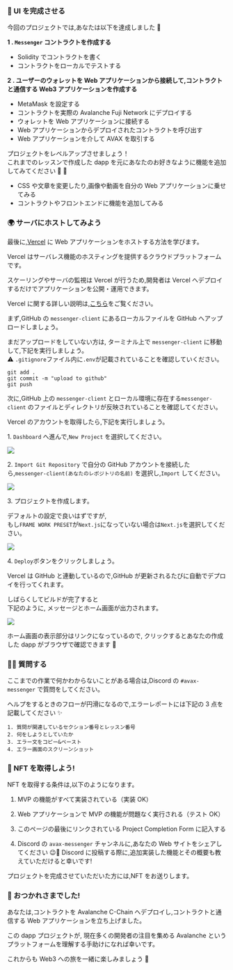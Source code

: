 ### 🎨 UI を完成させる

今回のプロジェクトでは,あなたは以下を達成しました 🎉

**1 \. `Messenger` コントラクトを作成する**

- Solidity でコントラクトを書く
- コントラクトをローカルでテストする

**2 \. ユーザーのウォレットを Web アプリケーションから接続して,コントラクトと通信する Web3 アプリケーションを作成する**

- MetaMask を設定する
- コントラクトを実際の Avalanche Fuji Network にデプロイする
- ウォレットを Web アプリケーションに接続する
- Web アプリケーションからデプロイされたコントラクトを呼び出す
- Web アプリケーションを介して AVAX を取引する

プロジェクトをレベルアップさせましょう！  
これまでのレッスンで作成した dapp を元にあなたのお好きなように機能を追加してみてください 💪 🚀

- CSS や文章を変更したり,画像や動画を自分の Web アプリケーションに乗せてみる
- コントラクトやフロントエンドに機能を追加してみる

### 🌍 サーバにホストしてみよう

最後に,[Vercel](https://vercel.com/) に Web アプリケーションをホストする方法を学びます。

Vercel はサーバレス機能のホスティングを提供するクラウドプラットフォームです。

スケーリングやサーバの監視は Vercel が行うため,開発者は Vercel へデプロイするだけでアプリケーションを公開・運用できます。

Vercel に関する詳しい説明は,[こちら](https://zenn.dev/lollipop_onl/articles/eoz-vercel-pricing-2020)をご覧ください。

まず,GitHub の `messenger-client` にあるローカルファイルを GitHub へアップロードしましょう。

まだアップロードをしていない方は, ターミナル上で `messenger-client` に移動して,下記を実行しましょう。  
⚠️ `.gitignore`ファイル内に`.env`が記載されていることを確認していください。

```
git add .
git commit -m "upload to github"
git push
```

次に,GitHub 上の `messenger-client` とローカル環境に存在する`messenger-client` のファイルとディレクトリが反映されていることを確認してください。

Vercel のアカウントを取得したら,下記を実行しましょう。

1\. `Dashboard` へ進んで,`New Project` を選択してください。

![](/public/images/AVAX-messenger/section-4/4_1_1.png)

2\. `Import Git Repository` で自分の GitHub アカウントを接続したら,`messenger-client(あなたのレポジトリの名前)` を選択し,`Import` してください。

![](/public/images/AVAX-messenger/section-4/4_1_2.png)

3\. プロジェクトを作成します。

デフォルトの設定で良いはずですが,  
もし`FRAME WORK PRESET`が`Next.js`になっていない場合は`Next.js`を選択してください。

![](/public/images/AVAX-messenger/section-4/4_1_3.png)

4\. `Deploy`ボタンをクリックしましょう。

Vercel は GitHub と連動しているので,GitHub が更新されるたびに自動でデプロイを行ってくれます。

しばらくしてビルドが完了すると  
下記のように, メッセージとホーム画面が出力されます。

![](/public/images/AVAX-messenger/section-4/4_1_4.png)

ホーム画面の表示部分はリンクになっているので, クリックするとあなたの作成した dapp がブラウザで確認できます 🎉

### 🙋‍♂️ 質問する

ここまでの作業で何かわからないことがある場合は,Discord の `#avax-messenger` で質問をしてください。

ヘルプをするときのフローが円滑になるので,エラーレポートには下記の 3 点を記載してください ✨

```
1. 質問が関連しているセクション番号とレッスン番号
2. 何をしようとしていたか
3. エラー文をコピー&ペースト
4. エラー画面のスクリーンショット
```

### 🎫 NFT を取得しよう!

NFT を取得する条件は,以下のようになります。

1. MVP の機能がすべて実装されている（実装 OK）

2. Web アプリケーションで MVP の機能が問題なく実行される（テスト OK）

3. このページの最後にリンクされている Project Completion Form に記入する

4. Discord の `avax-messenger` チャンネルに,あなたの Web サイトをシェアしてください 😉🎉 Discord に投稿する際に,追加実装した機能とその概要も教えていただけると幸いです!

プロジェクトを完成させていただいた方には,NFT をお送りします。

### 🎉 おつかれさまでした!

あなたは,コントラクトを Avalanche C-Chain へデプロイし,コントラクトと通信する Web アプリケーションを立ち上げました。

この dapp プロジェクトが, 現在多くの開発者の注目を集める Avalanche というプラットフォームを理解する手助けになれば幸いです。

これからも Web3 への旅を一緒に楽しみましょう 🚀
